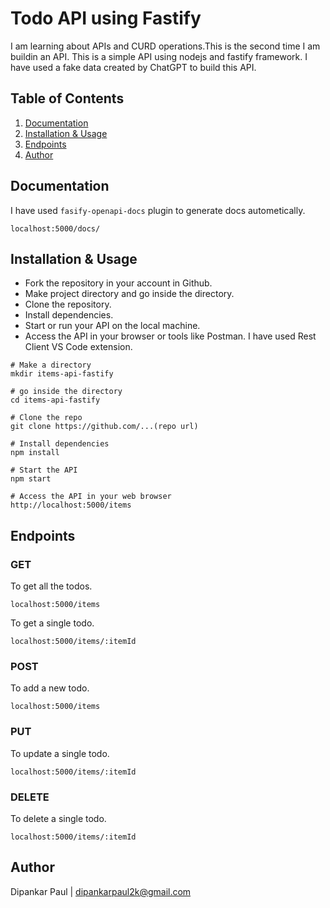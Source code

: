 # Todo API using Fastify

I am learning about APIs and CURD operations.This is the second time I am buildin an API. This is a simple API using nodejs and fastify framework. I have used a fake data created by ChatGPT to build this API.

## Table of Contents

1. [Documentation](#documentation)
2. [Installation & Usage](#installation--usage)
3. [Endpoints](#endpoints)
4. [Author](#author)


## Documentation

I have used `fasify-openapi-docs` plugin to generate docs autometically.

```
localhost:5000/docs/
```

## Installation & Usage

- Fork the repository in your account in Github.
- Make project directory and go inside the directory.
- Clone the repository.
- Install dependencies.
- Start or run your API on the local machine.
- Access the API in your browser or tools like Postman. I have used Rest Client VS Code extension.

```terminal
# Make a directory
mkdir items-api-fastify

# go inside the directory
cd items-api-fastify

# Clone the repo
git clone https://github.com/...(repo url)

# Install dependencies
npm install

# Start the API
npm start

# Access the API in your web browser
http://localhost:5000/items
```

## Endpoints

### GET

To get all the todos.
```
localhost:5000/items
```
To get a single todo.
```
localhost:5000/items/:itemId
```

### POST

To add a new todo.
```
localhost:5000/items
```

### PUT

To update a single todo.
```
localhost:5000/items/:itemId
```

### DELETE

To delete a single todo.
```
localhost:5000/items/:itemId
```

## Author

Dipankar Paul | dipankarpaul2k@gmail.com